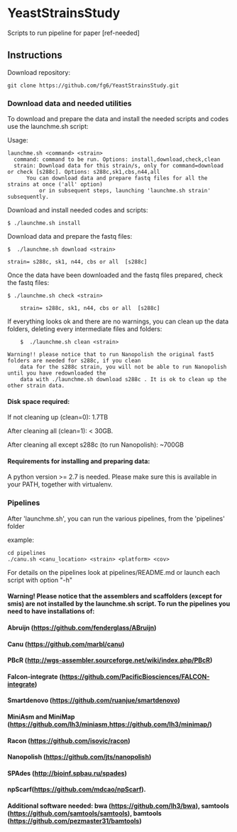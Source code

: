 # YeastStrainsStudy
Scripts to run pipeline for paper [ref-needed]

## Instructions #####
Download repository: 

	git clone https://github.com/fg6/YeastStrainsStudy.git


### Download data and needed utilities #####

To download and prepare the data and install the needed scripts and codes use the launchme.sh script:

Usage: 

	launchme.sh <command> <strain>
	  command: command to be run. Options: install,download,check,clean
  	  strain: Download data for this strain/s, only for command=download or check [s288c]. Options: s288c,sk1,cbs,n44,all
		  You can download data and prepare fastq files for all the strains at once ('all' option)
	          or in subsequent steps, launching 'launchme.sh strain'  subsequently.

Download and install needed codes and scripts:
	
	$ ./launchme.sh install
	
Download data and prepare the fastq files: 

	$  ./launchme.sh download <strain> 
 
	strain= s288c, sk1, n44, cbs or all  [s288c]

Once the data have been downloaded and the fastq files prepared, check the fastq files:

	$ ./launchme.sh check <strain> 

        strain= s288c, sk1, n44, cbs or all  [s288c]

If everything looks ok and there are no warnings, you can clean up the data folders, deleting every intermediate files and folders:

        $  ./launchme.sh clean <strain>

	Warning!! please notice that to run Nanopolish the original fast5 folders are needed for s288c, if you clean
		data for the s288c strain, you will not be able to run Nanopolish until you have redownloaded the
		data with ./launchme.sh download s288c . It is ok to clean up the other strain data.


#### Disk space required:

If not cleaning up (clean=0):  1.7TB 

After cleaning all (clean=1):  < 30GB.

After cleaning all except s288c (to run Nanopolish): ~700GB 

#### Requirements for installing and preparing data:
A python version >= 2.7 is needed. Please 
make sure this is available in your PATH, 
together with virtualenv.



### Pipelines
After 'launchme.sh', you can run the  various pipelines, from the 'pipelines' folder

example:	

	cd pipelines	
	./canu.sh <canu_location> <strain> <platform> <cov>

For details on the pipelines look at pipelines/README.md or launch each script with option "-h"

#### Warning! Please notice that the assemblers and scaffolders (except for smis) are not installed by the launchme.sh script. To run the pipelines you need to have installations of:

#### Abruijn (https://github.com/fenderglass/ABruijn)
#### Canu (https://github.com/marbl/canu)
#### PBcR (http://wgs-assembler.sourceforge.net/wiki/index.php/PBcR)
#### Falcon-integrate (https://github.com/PacificBiosciences/FALCON-integrate)
#### Smartdenovo (https://github.com/ruanjue/smartdenovo)
#### MiniAsm and MiniMap (https://github.com/lh3/miniasm,https://github.com/lh3/minimap/)
####  Racon (https://github.com/isovic/racon)
#### Nanopolish (https://github.com/jts/nanopolish)
#### SPAdes (http://bioinf.spbau.ru/spades) 
#### npScarf(https://github.com/mdcao/npScarf).
#### Additional software needed: bwa (https://github.com/lh3/bwa), samtools (https://github.com/samtools/samtools), bamtools (https://github.com/pezmaster31/bamtools)

